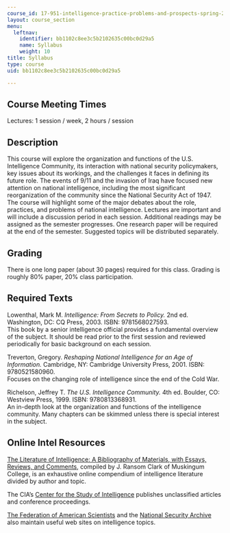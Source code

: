 ```yaml
---
course_id: 17-951-intelligence-practice-problems-and-prospects-spring-2005
layout: course_section
menu:
  leftnav:
    identifier: bb1102c8ee3c5b2102635c00bc0d29a5
    name: Syllabus
    weight: 10
title: Syllabus
type: course
uid: bb1102c8ee3c5b2102635c00bc0d29a5

---
```


Course Meeting Times
--------------------

Lectures: 1 session / week, 2 hours / session

Description
-----------

This course will explore the organization and functions of the U.S. Intelligence Community, its interaction with national security policymakers, key issues about its workings, and the challenges it faces in defining its future role. The events of 9/11 and the invasion of Iraq have focused new attention on national intelligence, including the most significant reorganization of the community since the National Security Act of 1947. The course will highlight some of the major debates about the role, practices, and problems of national intelligence. Lectures are important and will include a discussion period in each session. Additional readings may be assigned as the semester progresses. One research paper will be required at the end of the semester. Suggested topics will be distributed separately.

Grading
-------

There is one long paper (about 30 pages) required for this class. Grading is roughly 80% paper, 20% class participation.

Required Texts
--------------

Lowenthal, Mark M. _Intelligence: From Secrets to Policy._ 2nd ed. Washington, DC: CQ Press, 2003. ISBN: 9781568027593.  
This book by a senior intelligence official provides a fundamental overview of the subject. It should be read prior to the first session and reviewed periodically for basic background on each session.

Treverton, Gregory. _Reshaping National Intelligence for an Age of Information._ Cambridge, NY: Cambridge University Press, 2001. ISBN: 9780521580960.  
Focuses on the changing role of intelligence since the end of the Cold War.

Richelson, Jeffrey T. _The U.S. Intelligence Community._ 4th ed. Boulder, CO: Westview Press, 1999. ISBN: 9780813368931.  
An in-depth look at the organization and functions of the intelligence community. Many chapters can be skimmed unless there is special interest in the subject.

Online Intel Resources
----------------------

[The Literature of Intelligence: A Bibliography of Materials, with Essays, Reviews, and Comments](http://intellit.muskingum.edu/index.html), compiled by J. Ransom Clark of Muskingum College, is an exhaustive online compendium of intelligence literature divided by author and topic.

The CIA’s [Center for the Study of Intelligence](https://www.cia.gov/library/center-for-the-study-of-intelligence) publishes unclassified articles and conference proceedings.

[The Federation of American Scientists](http://www.fas.org/) and the [National Security Archive](http://www.gwu.edu/~nsarchiv/) also maintain useful web sites on intelligence topics.